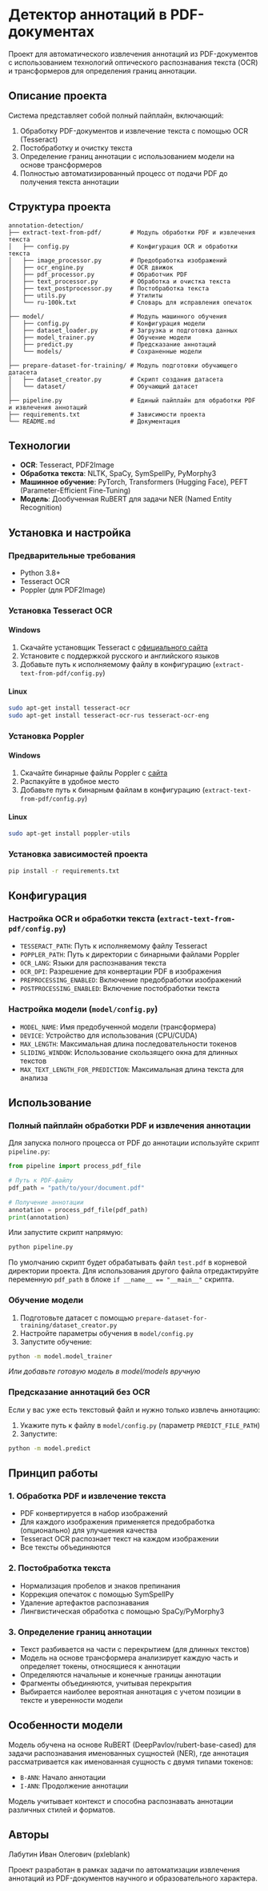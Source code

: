 # Детектор аннотаций в PDF-документах

Проект для автоматического извлечения аннотаций из PDF-документов с использованием технологий оптического распознавания текста (OCR) и трансформеров для определения границ аннотации.

## Описание проекта

Система представляет собой полный пайплайн, включающий:
1. Обработку PDF-документов и извлечение текста с помощью OCR (Tesseract)
2. Постобработку и очистку текста
3. Определение границ аннотации с использованием модели на основе трансформеров
4. Полностью автоматизированный процесс от подачи PDF до получения текста аннотации

## Структура проекта

```
annotation-detection/
├── extract-text-from-pdf/        # Модуль обработки PDF и извлечения текста
│   ├── config.py                 # Конфигурация OCR и обработки текста
│   ├── image_processor.py        # Предобработка изображений
│   ├── ocr_engine.py             # OCR движок
│   ├── pdf_processor.py          # Обработчик PDF
│   ├── text_processor.py         # Обработка и очистка текста
│   ├── text_postprocessor.py     # Постобработка текста
│   ├── utils.py                  # Утилиты
│   └── ru-100k.txt               # Словарь для исправления опечаток
│
├── model/                        # Модуль машинного обучения
│   ├── config.py                 # Конфигурация модели
│   ├── dataset_loader.py         # Загрузка и подготовка данных
│   ├── model_trainer.py          # Обучение модели
│   ├── predict.py                # Предсказание аннотаций
│   └── models/                   # Сохраненные модели
│
├── prepare-dataset-for-training/ # Модуль подготовки обучающего датасета
│   ├── dataset_creator.py        # Скрипт создания датасета
│   └── dataset/                  # Обучающий датасет
│
├── pipeline.py                   # Единый пайплайн для обработки PDF и извлечения аннотаций
├── requirements.txt              # Зависимости проекта
└── README.md                     # Документация
```

## Технологии

- **OCR**: Tesseract, PDF2Image
- **Обработка текста**: NLTK, SpaCy, SymSpellPy, PyMorphy3
- **Машинное обучение**: PyTorch, Transformers (Hugging Face), PEFT (Parameter-Efficient Fine-Tuning)
- **Модель**: Дообученная RuBERT для задачи NER (Named Entity Recognition)

## Установка и настройка

### Предварительные требования

- Python 3.8+
- Tesseract OCR
- Poppler (для PDF2Image)

### Установка Tesseract OCR

#### Windows
1. Скачайте установщик Tesseract с [официального сайта](https://github.com/UB-Mannheim/tesseract/wiki)
2. Установите с поддержкой русского и английского языков
3. Добавьте путь к исполняемому файлу в конфигурацию (`extract-text-from-pdf/config.py`)

#### Linux
```bash
sudo apt-get install tesseract-ocr
sudo apt-get install tesseract-ocr-rus tesseract-ocr-eng
```

### Установка Poppler

#### Windows
1. Скачайте бинарные файлы Poppler с [сайта](https://github.com/oschwartz10612/poppler-windows/releases/)
2. Распакуйте в удобное место
3. Добавьте путь к бинарным файлам в конфигурацию (`extract-text-from-pdf/config.py`)

#### Linux
```bash
sudo apt-get install poppler-utils
```

### Установка зависимостей проекта

```bash
pip install -r requirements.txt
```

## Конфигурация

### Настройка OCR и обработки текста (`extract-text-from-pdf/config.py`)

- `TESSERACT_PATH`: Путь к исполняемому файлу Tesseract
- `POPPLER_PATH`: Путь к директории с бинарными файлами Poppler
- `OCR_LANG`: Языки для распознавания текста
- `OCR_DPI`: Разрешение для конвертации PDF в изображения
- `PREPROCESSING_ENABLED`: Включение предобработки изображений
- `POSTPROCESSING_ENABLED`: Включение постобработки текста

### Настройка модели (`model/config.py`)

- `MODEL_NAME`: Имя предобученной модели (трансформера)
- `DEVICE`: Устройство для использования (CPU/CUDA)
- `MAX_LENGTH`: Максимальная длина последовательности токенов
- `SLIDING_WINDOW`: Использование скользящего окна для длинных текстов
- `MAX_TEXT_LENGTH_FOR_PREDICTION`: Максимальная длина текста для анализа

## Использование

### Полный пайплайн обработки PDF и извлечения аннотации

Для запуска полного процесса от PDF до аннотации используйте скрипт `pipeline.py`:

```python
from pipeline import process_pdf_file

# Путь к PDF-файлу
pdf_path = "path/to/your/document.pdf"

# Получение аннотации
annotation = process_pdf_file(pdf_path)
print(annotation)
```

Или запустите скрипт напрямую:

```bash
python pipeline.py
```
По умолчанию скрипт будет обрабатывать файл `test.pdf` в корневой директории проекта. Для использования другого файла отредактируйте переменную `pdf_path` в блоке `if __name__ == "__main__"` скрипта.

### Обучение модели

1. Подготовьте датасет с помощью `prepare-dataset-for-training/dataset_creator.py`
2. Настройте параметры обучения в `model/config.py`
3. Запустите обучение:

```bash
python -m model.model_trainer
```
*Или добавьте готовую модель в model/models вручную*

### Предсказание аннотаций без OCR

Если у вас уже есть текстовый файл и нужно только извлечь аннотацию:

1. Укажите путь к файлу в `model/config.py` (параметр `PREDICT_FILE_PATH`)
2. Запустите:

```bash
python -m model.predict
```

## Принцип работы

### 1. Обработка PDF и извлечение текста

- PDF конвертируется в набор изображений
- Для каждого изображения применяется предобработка (опционально) для улучшения качества
- Tesseract OCR распознает текст на каждом изображении
- Все тексты объединяются

### 2. Постобработка текста

- Нормализация пробелов и знаков препинания
- Коррекция опечаток с помощью SymSpellPy
- Удаление артефактов распознавания
- Лингвистическая обработка с помощью SpaCy/PyMorphy3

### 3. Определение границ аннотации

- Текст разбивается на части с перекрытием (для длинных текстов)
- Модель на основе трансформера анализирует каждую часть и определяет токены, относящиеся к аннотации
- Определяются начальные и конечные границы аннотации
- Фрагменты объединяются, учитывая перекрытия
- Выбирается наиболее вероятная аннотация с учетом позиции в тексте и уверенности модели

## Особенности модели

Модель обучена на основе RuBERT (DeepPavlov/rubert-base-cased) для задачи распознавания именованных сущностей (NER), где аннотация рассматривается как именованная сущность с двумя типами токенов:
- `B-ANN`: Начало аннотации
- `I-ANN`: Продолжение аннотации

Модель учитывает контекст и способна распознавать аннотации различных стилей и форматов.

## Авторы

Лабутин Иван Олегович (pxleblank)


Проект разработан в рамках задачи по автоматизации извлечения аннотаций из PDF-документов научного и образовательного характера. 